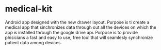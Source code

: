 medical-kit
===========

Android app designed with the new drawer layout. Purpose is ti create a medical app that sinchronizes data through out all the devices on which the app is installed through the google drive api. Purpose is to provide phisicians a fast and easy to use, free tool that will seamlesly synchronize patient data among devices.
